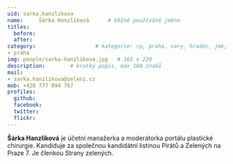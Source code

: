 ```yaml
---
uid: sarka.hanzlikova
name:     Šárka Hanzlíková  	# běžně používáné jméno
titles:
  before:
  after:
category:                 	# kategorie: rp, praha, vary, hradec, jmk, senat
- praha
img: people/sarka-hanzlikova.jpg   # 165 x 220
description:      	# kratký popis, max 160 znaků
mail:
- sarka.hanzlikova@zeleni.cz
mob: +420 777 094 767
profiles:
  github:       
  facebook:    
  twitter: 		  
  flickr:		  
---
```


**Šárka Hanzlíková** je účetní manažerka a moderátorka portálu plastické chirurgie. Kandiduje za společnou kandidátní listinou Pirátů a Zelených na Praze 7. Je členkou Strany zelených.
